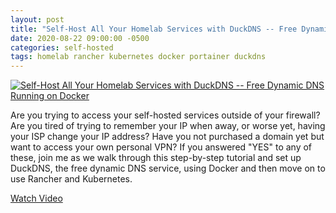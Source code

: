 ```yaml
---
layout: post
title: "Self-Host All Your Homelab Services with DuckDNS -- Free Dynamic DNS Running on Docker"
date: 2020-08-22 09:00:00 -0500
categories: self-hosted
tags: homelab rancher kubernetes docker portainer duckdns
---
```


[![Self-Host All Your Homelab Services with DuckDNS -- Free Dynamic DNS Running on Docker](https://img.youtube.com/vi/bVmUV1G5wpI/0.jpg)](https://www.youtube.com/watch?v=bVmUV1G5wpI "Self-Host All Your Homelab Services with DuckDNS -- Free Dynamic DNS Running on Docker")

Are you trying to access your self-hosted services outside of your firewall?  Are you tired of trying to remember your IP when away, or worse yet, having your ISP change your IP address?  Have you not purchased a domain yet but want to access your own personal VPN?  If you answered "YES" to any of these, join me as we walk through this step-by-step tutorial and set up DuckDNS, the free dynamic DNS service, using Docker and then move on to use Rancher and Kubernetes. 

[Watch Video](https://www.youtube.com/watch?v=bVmUV1G5wpI)
